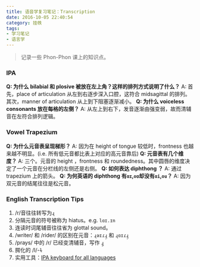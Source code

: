 ```yaml
---
title: 语音学复习笔记：Transcription
date: 2016-10-05 22:40:54
category: 挂帙
tags:
- 学习笔记
- 语言学
---
```

> 记录一些 Phon-Phon 课上的知识点。

### IPA
**Q: 为什么 bilabial 和 plosive 被放在左上角？这样的排列方式说明了什么？**
A: 首先，place of articulation 从左到右逐步深入口腔，这符合 midsagittal 的排列。其次，manner of articulation 从上到下阻塞逐渐减小。
**Q: 为什么 voiceless consonants 放在每格的左侧？**
A: 从左上到右下，发音逐渐由强变弱，故而清辅音在左符合排列逻辑。
<!--more-->
### Vowel Trapezium
**Q: 为什么元音表呈现梯形？**
A: 因为在 height of tongue 较低时，frontness 也越来越不明显。(i.e. 所有低元音都比表上对应的高元音靠后)
**Q: 元音表有几个维度？**
A: 三个。元音的 height ，frontness 和 roundedness。其中圆唇的维度决定了一个元音在分栏线的左侧还是右侧。
**Q: 如何表达 diphthong ？**
A: 通过 trapezium 上的箭头。
**Q: 为何英语的 diphthong 有`ɑɪ`,`oʊ`却没有`ɑi`,`ou`？**
A: 因为双元音的结尾往往是松元音。

### English Transcription Tips
1. /r/音往往转写为`ɻ`
2. 分隔元音的符号被称为 hiatus。e.g. `lɑɪ.ɪn`
3. 连读时词尾辅音往往省为 glottal sound。
4. /writer/ 和 /rider/ 的区别在元音：`ɻəɪɾɻ̩` 和 `ɻɑɪɾɻ̩`
5. /prays/ 中的 /r/ 已经变清辅音，写作 `ɻ̥`
6. 腭化的 /l/-`ɫ`
6. 实用工具：[IPA keyboard for all languages](http://ipa.typeit.org/full/)


